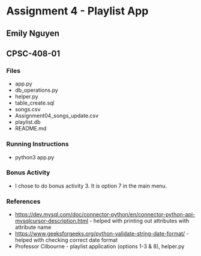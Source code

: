 # **Assignment 4 - Playlist App**

## **Emily Nguyen**

## **CPSC-408-01**

### **Files**
* app.py
* db_operations.py
* helper.py
* table_create.sql
* songs.csv
* Assignment04_songs_update.csv
* playlist.db
* README.md

### **Running Instructions**
* python3 app.py

### **Bonus Activity**
* I chose to do bonus activity 3. It is option 7 in the main menu.

### **References**
* https://dev.mysql.com/doc/connector-python/en/connector-python-api-mysqlcursor-description.html - helped with printing out attributes with attribute name
* https://www.geeksforgeeks.org/python-validate-string-date-format/ - helped with checking correct date format
* Professor Cilbourne - playlist application (options 1-3 & 8), helper.py
